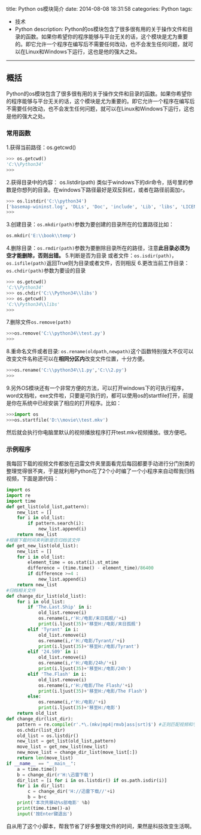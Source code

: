 title: Python os模块简介
date: 2014-08-08 18:31:58
categories: Python
tags:
  -  技术
  -  Python
description: Python的os模块包含了很多很有用的关于操作文件和目录的函数。如果你希望你的程序能够与平台无关的话，这个模块是尤为重要的。即它允许一个程序在编写后不需要任何改动，也不会发生任何问题，就可以在Linux和Windows下运行，这也是他的强大之处。
---

## 概括

Python的os模块包含了很多很有用的关于操作文件和目录的函数。如果你希望你的程序能够与平台无关的话，这个模块是尤为重要的。即它允许一个程序在编写后不需要任何改动，也不会发生任何问题，就可以在Linux和Windows下运行，这也是他的强大之处。

### 常用函数
1.获得当前路径：os.getcwd()
``` python
>>> os.getcwd()
'C:\\Python34'
>>>
```
2.获得目录中的内容： os.listdir(path) 类似于windows下的dir命令，括号里的参数是你想列的目录。在windows下路径最好是双反斜杠，或者在路径前面加`r`。
``` python
>>> os.listdir('C:\\python34')
['basemap-wininst.log', 'DLLs', 'Doc', 'include', 'Lib', 'libs', 'LICENSE.txt', 'lxml-wininst.log', 'matplotlib-wininst.log', 'netCDF4-wininst.log', 'NEWS.txt', 'numpy-wininst.log', 'pandas-wininst.log', 'pyparsing-wininst.log', 'python.exe', 'pythonw.exe', 'qt.conf', 'README.txt', 'Removebasemap.exe', 'Removelxml.exe', 'Removematplotlib.exe', 'RemovenetCDF4.exe', 'Removenumpy.exe', 'Removepandas.exe', 'Removepyparsing.exe', 'Removerequests.exe', 'Removescipy.exe', 'requests-wininst.log', 'scipy-wininst.log', 'Scripts', 'tcl', 'Tools']
>>>
```
3.创建目录：`os.mkdir(path)`参数为要创建的目录所在的位置路径比如：
``` python
os.mkdir('E:\\book\\temp')
```
4.删除目录：`os.rmdir(path)`参数为要删除目录所在的路径，注意**此目录必须为空才能删除，否则出错。**
5.判断是否为目录 或者文件：`os.isdir(path)`，`os.isfile(path)`返回True则为目录或者文件，否则相反
6.更改当前工作目录：`os.chdir(path)`参数为要设的目录
``` python
>>> os.getcwd()
'C:\\Python34'
>>> os.chdir('C:\\Python34\\libs')
>>> os.getcwd()
'C:\\Python34\\libs'
>>>
```
7.删除文件`os.remove(path)`
``` python
>>>os.remove('C:\\python34\\test.py')
>>>
```
8.重命名文件或者目录: `os.rename(oldpath,newpath)`这个函数特别强大不仅可以改变文件名称还可以在**相同分区内**改变文件位置，十分方便。
``` python
>>>os.rename('C:\\python34\\1.py','C:\\2.py')
>>>
```
9.另外OS模块还有一个非常方便的方法，可以打开windows下的可执行程序，word文档啦，exe文件啦，只要是可执行的，都可以使用os的startfile打开，前提是你在系统中已经安装了相应的打开程序。比如：
``` python
>>>import os
>>>os.startfile('D:\\movie\\test.mkv')
```
然后就会执行你电脑里默认的视频播放程序打开test.mkv视频播放。很方便吧。

### 示例程序
我每回下载的视频文件都放在迅雷文件夹里面看完后每回都要手动进行分门别类的整理觉得很不爽，于是就利用Python花了2个小时编了一个小程序来自动帮我归档视频，下面是源代码：
``` python
import os
import re
import time
def get_list(old_list,pattern):
    new_list = []
    for i in old_list:
        if pattern.search(i):
            new_list.append(i)
    return new_list
#根据下载时间来判断是否归档该文件
def get_new_list(old_list):
    new_list = []
    for i in old_list:
        element_time = os.stat(i).st_mtime
        difference = (time.time() - element_time)/86400
        if difference >=4 :
            new_list.append(i)
    return new_list
#归档相关文件
def change_dir_list(old_list):
    for i in old_list:
        if 'The.Last.Ship' in i:
            old_list.remove(i)
            os.rename(i,r'H:/电影/末日孤舰/'+i)
            print(i.ljust(35)+'移至H:/电影/末日孤舰')
        elif 'Tyrant' in i:
            old_list.remove(i)
            os.rename(i,r'H:/电影/Tyrant/'+i)
            print(i.ljust(35)+'移至H:/电影/Tyrant')
        elif '24.S09' in i:
            old_list.remove(i)
            os.rename(i,r'H:/电影/24h/'+i)
            print(i.ljust(35)+'移至H:/电影/24h')
        elif 'The.Flash' in i:
            old_list.remove(i)
            os.rename(i,r'H:/电影/The Flash/'+i)
            print(i.ljust(35)+'移至H:/电影/The Flash')
        else:
            os.rename(i,r'H:/电影/'+i)
            print(i.ljust(35)+'移至H:/电影')
    return old_list
def change_dir(list_dir):
    pattern = re.compile(r'.*\.(mkv|mp4|rmvb|ass|srt)$') #正则匹配视频和字幕文件
    os.chdir(list_dir)
    old_list = os.listdir()
    new_list = get_list(old_list,pattern)
    move_list = get_new_list(new_list)
    new_move_list = change_dir_list(move_list[:])
    return len(move_list)
if __name__ == "__main__":
    a = time.time()
    b = change_dir(r'H:\迅雷下载')
    dir_list = [i for i in os.listdir() if os.path.isdir(i)]
    for i in dir_list:
        c = change_dir('H://迅雷下载//'+i)
        b = b+c
    print('本次共移动%s部电影' %b)
    print(time.time()-a)
    input('按Enter键退出')
```
自从用了这个小脚本，帮我节省了好多整理文件的时间，果然是科技改变生活啊。
